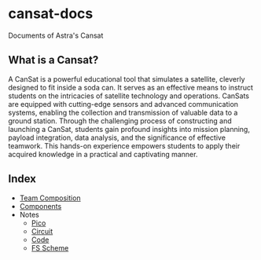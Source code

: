 # cansat-docs
Documents of Astra's Cansat

## What is a Cansat?
A CanSat is a powerful educational tool that simulates a satellite, cleverly designed to fit inside a soda can. It serves as an effective means to instruct students on the intricacies of satellite technology and operations. CanSats are equipped with cutting-edge sensors and advanced communication systems, enabling the collection and transmission of valuable data to a ground station. Through the challenging process of constructing and launching a CanSat, students gain profound insights into mission planning, payload integration, data analysis, and the significance of effective teamwork. This hands-on experience empowers students to apply their acquired knowledge in a practical and captivating manner.

## Index
* [Team Composition](./TEAM.md)
* [Components](./COMPONENTS.csv)
* Notes
    * [Pico](./PICO.md)
    * [Circuit](./CIRCUIT.md)
    * [Code](https://github.com/astrapolito/cansat-code)
    * [FS Scheme](./FS.pdf)
